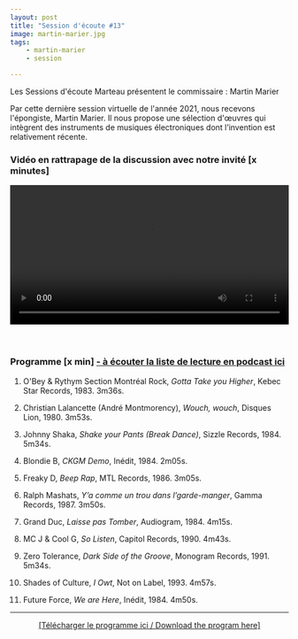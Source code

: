 ```yaml
---
layout: post
title: "Session d'écoute #13"
image: martin-marier.jpg
tags: 
    - martin-marier
    - session

---
```



Les Sessions d'écoute Marteau présentent le commissaire : Martin Marier

Par cette dernière session virtuelle de l'année 2021, nous recevons l'épongiste, Martin Marier. Il nous propose une sélection d'œuvres qui intègrent des instruments de musiques électroniques dont l’invention est relativement récente.



### Vidéo en rattrapage de la discussion avec notre invité [x minutes]

<!-- Video -->

<center>
<video width="100%" controls>
  <source src="https://vigliensoni.com/sessions-marteau/session-virtuelle/videos/session-13-martin-marier.mp4#t=181" type="video/mp4">
  Your browser does not support HTML video.
</video>
</center>


<br>
<br>


### Programme [x min]  <a href="https://sessionsmarteau.com/musique/#podcasts">- à écouter la liste de lecture en podcast ici </a>




1. O'Bey & Rythym Section Montréal Rock, _Gotta Take you Higher_, Kebec Star Records, 1983. 3m36s.

2. Christian Lalancette (André Montmorency), _Wouch, wouch_, Disques Lion, 1980. 3m53s.

3. Johnny Shaka, _Shake your Pants (Break Dance)_, Sizzle Records, 1984. 5m34s.

4. Blondie B, _CKGM Demo_, Inédit, 1984. 2m05s.

5. Freaky D, _Beep Rap_, MTL Records, 1986. 3m05s.

6. Ralph Mashats, _Y’a comme un trou dans l’garde-manger_, Gamma Records, 1987. 3m50s.

7. Grand Duc, _Laisse pas Tomber_, Audiogram, 1984. 4m15s. 

8. MC J & Cool G, _So Listen_, Capitol Records, 1990. 4m43s.

9. Zero Tolerance, _Dark Side of the Groove_, Monogram Records, 1991. 5m34s.

10. Shades of Culture, _I Owt_, Not on Label, 1993. 4m57s. 

11. Future Force, _We are Here_, Inédit, 1984. 4m50s.





<hr>

<DIV align="center">
<a href="https://sessionsmarteau.com/uploads/session-013/program/Sessions-Marteau-013-Programme.pdf" download>[Télécharger le programme ici / Download the program here] </a>
</DIV>





